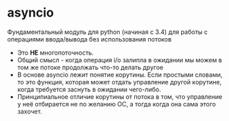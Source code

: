 # asyncio
Фундаментальный модуль для python (начиная с 3.4) для работы с операциями ввода/вывода без использования потоков

* Это **НЕ** многопоточность.
* Общий смысл - когда операция i/o залипла в ожидании мы можем в том же потоке продолжать что-то делать другое
* В основе asyncio лежит понятие корутины. Если простыми словами, то это функция, которая может отдать управление другой корутине, когда требуется заснуть в ожидании чего-либо.
* Принципиальное отличие корутины от потока в том, что управление у неё отбирается не по желанию ОС, а тогда когда она сама этого захочет.